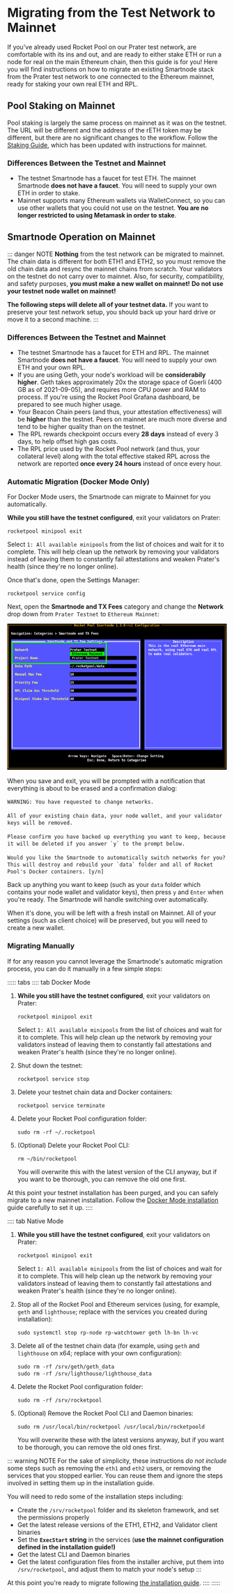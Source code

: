 # Migrating from the Test Network to Mainnet

If you've already used Rocket Pool on our Prater test network, are comfortable with its ins and out, and are ready to either stake ETH or run a node for real on the main Ethereum chain, then this guide is for you!
Here you will find instructions on how to migrate an existing Smartnode stack from the Prater test network to one connected to the Ethereum mainnet, ready for staking your own real ETH and RPL.


## Pool Staking on Mainnet

Pool staking is largely the same process on mainnet as it was on the testnet.
The URL will be different and the address of the rETH token may be different, but there are no significant changes to the workflow.
Follow the [Staking Guide](../staking/staking.md), which has been updated with instructions for mainnet.


### Differences Between the Testnet and Mainnet

- The testnet Smartnode has a faucet for test ETH. The mainnet Smartnode **does not have a faucet**. You will need to supply your own ETH in order to stake.
- Mainnet supports many Ethereum wallets via WalletConnect, so you can use other wallets that you could not use on the testnet. **You are no longer restricted to using Metamask in order to stake**.


## Smartnode Operation on Mainnet

::: danger NOTE
**Nothing** from the test network can be migrated to mainnet. 
The chain data is different for both ETH1 and ETH2, so you must remove the old chain data and resync the mainnet chains from scratch.
Your validators on the testnet do not carry over to mainnet.
Also, for security, compatibility, and safety purposes, **you must make a new wallet on mainnet!**
**Do not use your testnet node wallet on mainnet!**

**The following steps will delete all of your testnet data.**
If you want to preserve your test network setup, you should back up your hard drive or move it to a second machine.
:::


### Differences Between the Testnet and Mainnet

- The testnet Smartnode has a faucet for ETH and RPL. The mainnet Smartnode **does not have a faucet**. You will need to supply your own ETH and your own RPL.
- If you are using Geth, your node's workload will be **considerabily higher**. Geth takes approximately 20x the storage space of Goerli (400 GB as of 2021-09-05), and requires more CPU power and RAM to process. If you're using the Rocket Pool Grafana dashboard, be prepared to see much higher usage.
- Your Beacon Chain peers (and thus, your attestation effectiveness) will be **higher** than the testnet. Peers on mainnet are much more diverse and tend to be higher quality than on the testnet.
- The RPL rewards checkpoint occurs every **28 days** instead of every 3 days, to help offset high gas costs.
- The RPL price used by the Rocket Pool network (and thus, your collateral level) along with the total effective staked RPL across the network are reported **once every 24 hours** instead of once every hour. 


### Automatic Migration (Docker Mode Only)

For Docker Mode users, the Smartnode can migrate to Mainnet for you automatically.

**While you still have the testnet configured**, exit your validators on Prater:
```
rocketpool minipool exit
```

Select `1: All available minipools` from the list of choices and wait for it to complete.
This will help clean up the network by removing your validators instead of leaving them to constantly fail attestations and weaken Prater's health (since they're no longer online).

Once that's done, open the Settings Manager:

```
rocketpool service config
```

Next, open the **Smartnode and TX Fees** category and change the **Network** drop down from `Prater Testnet` to `Ethereum Mainnet`:

<center>

![](./images/tui-change-network.png)

</center>

When you save and exit, you will be prompted with a notification that everything is about to be erased and a confirmation dialog:

```
WARNING: You have requested to change networks.

All of your existing chain data, your node wallet, and your validator keys will be removed.

Please confirm you have backed up everything you want to keep, because it will be deleted if you answer `y` to the prompt below.

Would you like the Smartnode to automatically switch networks for you? This will destroy and rebuild your `data` folder and all of Rocket Pool's Docker containers. [y/n]
```

Back up anything you want to keep (such as your `data` folder which contains your node wallet and validator keys), then press `y` and `Enter` when you're ready.
The Smartnode will handle switching over automatically.

When it's done, you will be left with a fresh install on Mainnet.
All of your settings (such as client choice) will be preserved, but you will need to create a new wallet.

### Migrating Manually

If for any reason you cannot leverage the Smartnode's automatic migration process, you can do it manually in a few simple steps:

::::: tabs
:::: tab Docker Mode
1. **While you still have the testnet configured**, exit your validators on Prater:
    ```
    rocketpool minipool exit
    ```

    Select `1: All available minipools` from the list of choices and wait for it to complete.
    This will help clean up the network by removing your validators instead of leaving them to constantly fail attestations and weaken Prater's health (since they're no longer online).

2. Shut down the testnet:
    ```
    rocketpool service stop
    ```

3. Delete your testnet chain data and Docker containers:
   ```
   rocketpool service terminate
   ```

4. Delete your Rocket Pool configuration folder:
   ```
   sudo rm -rf ~/.rocketpool
   ```

5. (Optional) Delete your Rocket Pool CLI:
   ```
   rm ~/bin/rocketpool
   ```
   You will overwrite this with the latest version of the CLI anyway, but if you want to be thorough, you can remove the old one first.

At this point your testnet installation has been purged, and you can safely migrate to a new mainnet installation.
Follow the [Docker Mode installation](docker.md) guide carefully to set it up.
::::

:::: tab Native Mode
1. **While you still have the testnet configured**, exit your validators on Prater:
    ```
    rocketpool minipool exit
    ```

    Select `1: All available minipools` from the list of choices and wait for it to complete.
    This will help clean up the network by removing your validators instead of leaving them to constantly fail attestations and weaken Prater's health (since they're no longer online).

2. Stop all of the Rocket Pool and Ethereum services (using, for example, `geth` and `lighthouse`; replace with the services you created during installation):
   ```
   sudo systemctl stop rp-node rp-watchtower geth lh-bn lh-vc
   ```

3. Delete all of the testnet chain data (for example, using `geth` and `lighthouse` on x64; replace with your own configuration):
   ```
   sudo rm -rf /srv/geth/geth_data
   sudo rm -rf /srv/lighthouse/lighthouse_data
   ```

4. Delete the Rocket Pool configuration folder:
   ```
   sudo rm -rf /srv/rocketpool
   ```

5. (Optional) Remove the Rocket Pool CLI and Daemon binaries:
   ```
   sudo rm /usr/local/bin/rocketpool /usr/local/bin/rocketpoold
   ```
   You will overwrite these with the latest versions anyway, but if you want to be thorough, you can remove the old ones first.

::: warning NOTE
For the sake of simplicity, these instructions *do not include* some steps such as removing the `eth1` and `eth2` users, or removing the services that you stopped earlier.
You can reuse them and ignore the steps involved in setting them up in the installation guide.

You will need to redo some of the installation steps including:
- Create the `/srv/rocketpool` folder and its skeleton framework, and set the permissions properly
- Get the latest release versions of the ETH1, ETH2, and Validator client binaries
- Set the **`ExecStart` string** in the services (**use the mainnet configuration defined in the installation guide!)**
- Get the latest CLI and Daemon binaries
- Get the latest configuration files from the installer archive, put them into `/srv/rocketpool`, and adjust them to match your node's setup
:::

At this point you're ready to migrate following [the installation guide](./native.md).
::::
:::::